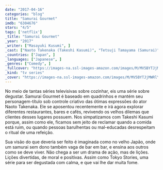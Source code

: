 ```yaml
---
date: "2017-04-16"
categories: "blog"
title: "Samurai Gourmet"
imdb: "6304676"
stars: "4/5"
tags: ['netflix']
_title: "Samurai Gourmet"
_year: "2017"
_writer: ["Masayuki Kusumi", ]
_cast: ["Naoto Takenaka (Takeshi Kasumi)", "Tetsuji Tamayama (Samurai)", "Honami Suzuki (Wife)", ]
_countries: ["Japan", ]
_languages: ["Japanese", ]
_genres: ["Comedy", ]
_fullcover: "https://images-na.ssl-images-amazon.com/images/M/MV5BYTJjMWRlYzYtNTIyNS00ODA3LThlNGEtNWNkNGUwZDhlN2Q5XkEyXkFqcGdeQXVyMjM2MjkyMTQ@.jpg"
_kind: "tv series"
_cover: "https://images-na.ssl-images-amazon.com/images/M/MV5BYTJjMWRlYzYtNTIyNS00ODA3LThlNGEtNWNkNGUwZDhlN2Q5XkEyXkFqcGdeQXVyMjM2MjkyMTQ@._V1._SX97_SY140_.jpg"
---
```

No meio de tantas séries televisivas sobre cozinhar, eis uma série sobre degustar. Samurai Gourmet é baseado em quadrinhos e mantém seu personagem-título sob controle criativo das ótimas expressões do ator Naoto Takenaka. Ele se aposentou recentemente e irá agora explorar diferentes restaurantes, bares e cafés, revivendo os velhos dilemas que clientes desses lugares possuem. Nos simpatizamos com Takeshi Kasumi porque, assim como ele, ficamos sem jeito de reclamar quando a comida está ruim, ou quando pessoas barulhentas ou mal-educadas desrespeitam o ritual de uma refeição.

Sua visão do que deveria ser feito é imaginada como no velho Japão, onde um samurai sem dono também vaga de bar em bar, e ensina aos outros como se deve viver. Não chega a ser um drama de ação, mas de lições. Lições divertidas, de moral e positivas. Assim como Tokyo Stories, uma série para ser degustada com calma, e que vai lhe dar muita fome.
